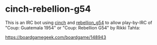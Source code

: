 # cinch-rebellion-g54

This is an IRC bot using [cinch](https://github.com/cinchrb/cinch) and [rebellion_g54](https://github.com/petertseng/rebellion_g54) to allow play-by-IRC of "Coup: Guatemala 1954" or "Coup: Rebellion G54" by Rikki Tahta:

https://boardgamegeek.com/boardgame/148943
